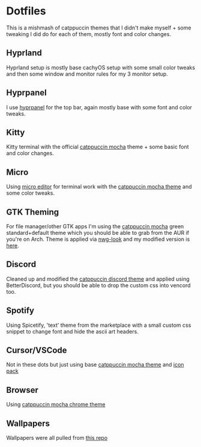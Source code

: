 # Dotfiles 
This is a mishmash of catppuccin themes that I didn't make myself + some tweaking I did do for each of them, mostly font and color changes.

## Hyprland
Hyprland setup is mostly base cachyOS setup with some small color tweaks and then some window and monitor rules for my 3 monitor setup.

## Hyprpanel
I use [hyprpanel](https://hyprpanel.com/) for the top bar, again mostly base with some font and color tweaks.

## Kitty
Kitty terminal with the official [catppuccin mocha](https://github.com/catppuccin/kitty) theme + some basic font and color changes.

## Micro
Using [micro editor](https://github.com/zyedidia/micro) for terminal work with the [catppuccin mocha theme](https://github.com/catppuccin/micro) and some color tweaks.

## GTK Theming
For file manager/other GTK apps I'm using the [catppuccin mocha](https://github.com/catppuccin/gtk/blob/main/docs/USAGE.md) green standard+default theme which you should be able to grab from the AUR if you're on Arch.
Theme is applied via [nwg-look](https://github.com/nwg-piotr/nwg-look) and my modified version is [here](https://github.com/rmaake1/dotfiles/tree/master/catppuccin-custom/.local/share/themes/catppuccin-custom).

## Discord
Cleaned up and modified the [catppuccin discord theme](https://github.com/catppuccin/discord) and applied using BetterDiscord, but you should be able to drop the custom css into vencord too.

## Spotify
Using Spicetify, 'text' theme from the marketplace with a small custom css snippet to change font and hide the ascii art headers. 

## Cursor/VSCode
Not in these dots but just using base [catppuccin mocha theme](https://github.com/catppuccin/vscode) and [icon pack](https://marketplace.visualstudio.com/items?itemName=Catppuccin.catppuccin-vsc-icons)

## Browser
Using [catppuccin mocha chrome theme](https://chromewebstore.google.com/detail/catppuccin-chrome-theme-m/bkkmolkhemgaeaeggcmfbghljjjoofoh)

## Wallpapers
Wallpapers were all pulled from [this repo](https://github.com/orangci/walls-catppuccin-mocha)

